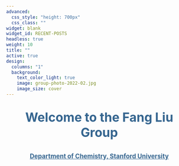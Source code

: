 ```yaml
---
advanced:
  css_style: "height: 700px"
  css_class: ""
widget: blank
widget_id: RECENT-POSTS
headless: true
weight: 10
title: ""
active: true
design:
  columns: "1"
  background:
    text_color_light: true
    image: group-photo-2022-02.jpg
    image_size: cover
---
```

<p style="text-align: center; font-size: 240%; font-weight: bold; color: #35658f"> Welcome to the Fang Liu Group </p>

<p style="text-align: center; font-size: 120%;"><a href="https://chemistry.stanford.edu/" style="color: #35658f; font-weight: bold;">Department of Chemistry, Stanford University</a></p>